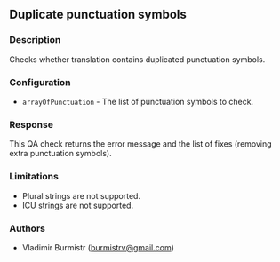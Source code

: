 ## Duplicate punctuation symbols

### Description
Checks whether translation contains duplicated punctuation symbols.

### Configuration
- `arrayOfPunctuation` - The list of punctuation symbols to check.

### Response
This QA check returns the error message and the list of fixes (removing extra punctuation symbols).

### Limitations
- Plural strings are not supported.
- ICU strings are not supported.

### Authors
- Vladimir Burmistr (burmistrv@gmail.com)
